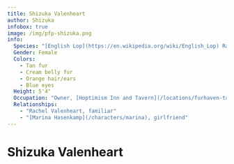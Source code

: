 ```yaml
---
title: Shizuka Valenheart
author: Shizuka
infobox: true
image: /img/pfp-shizuka.png
info:
  Species: "[English Lop](https://en.wikipedia.org/wiki/English_Lop) Rabbit"
  Gender: Female
  Colors:
    - Tan fur
    - Cream belly fur
    - Orange hair/ears
    - Blue eyes
  Height: 5'4"
  Occupation: "Owner, [Hoptimism Inn and Tavern](/locations/furhaven-tavern)"
  Relationships:
    - "Rachel Valenheart, familiar"
    - "[Marina Hasenkamp](/characters/marina), girlfriend"
---
```


# Shizuka Valenheart


